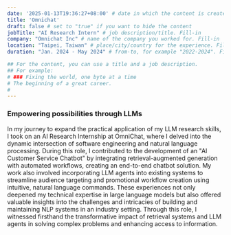 ```yaml
---
date: '2025-01-13T19:36:27+08:00' # date in which the content is created - defaults to "today"
title: 'Omnichat'
draft: false # set to "true" if you want to hide the content 
jobTitle: "AI Research Intern" # job description/title. Fill-in
company: "Omnichat Inc" # name of the company you worked for. Fill-in
location: "Taipei, Taiwan" # place/city/country for the experience. Fill-in.
duration: "Jan. 2024 - May 2024" # from-to, for example "2022-2024". Fill-in.

## For the content, you can use a title and a job description.
## For example:
# ### Fixing the world, one byte at a time
# The beginning of a great career. 
# 
---
```

### Empowering possibilities through LLMs

In my journey to expand the practical application of my LLM research skills, I took on an AI Research Internship at OmniChat, where I delved into the dynamic intersection of software engineering and natural language processing. During this role, I contributed to the development of an "AI Customer Service Chatbot" by integrating retrieval-augmented generation with automated workflows, creating an end-to-end chatbot solution. My work also involved incorporating LLM agents into existing systems to streamline audience targeting and promotional workflow creation using intuitive, natural language commands. These experiences not only deepened my technical expertise in large language models but also offered valuable insights into the challenges and intricacies of building and maintaining NLP systems in an industry setting. Through this role, I witnessed firsthand the transformative impact of retrieval systems and LLM agents in solving complex problems and enhancing access to information.